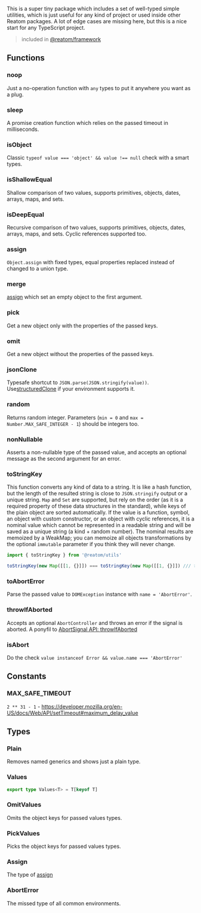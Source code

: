 This is a super tiny package which includes a set of well-typed simple utilities, which is just useful for any kind of project or used inside other Reatom packages. A lot of edge cases are missing here, but this is a nice start for any TypeScript project.

> included in [@reatom/framework](https://www.reatom.dev/package/framework)

## Functions

### noop

Just a no-operation function with `any` types to put it anywhere you want as a plug.

### sleep

A promise creation function which relies on the passed timeout in milliseconds.

### isObject

Classic `typeof value === 'object' && value !== null` check with a smart types.

### isShallowEqual

Shallow comparison of two values, supports primitives, objects, dates, arrays, maps, and sets.

### isDeepEqual

Recursive comparison of two values, supports primitives, objects, dates, arrays, maps, and sets. Cyclic references supported too.

### assign

`Object.assign` with fixed types, equal properties replaced instead of changed to a union type.

### merge

[assign](#assign) which set an empty object to the first argument.

### pick

Get a new object only with the properties of the passed keys.

### omit

Get a new object without the properties of the passed keys.

### jsonClone

Typesafe shortcut to `JSON.parse(JSON.stringify(value))`. Use[structuredClone](https://developer.mozilla.org/en-US/docs/Web/API/structuredClone) if your environment supports it.

### random

Returns random integer. Parameters (`min = 0` and `max = Number.MAX_SAFE_INTEGER - 1`) should be integers too.

### nonNullable

Asserts a non-nullable type of the passed value, and accepts an optional message as the second argument for an error.

### toStringKey

This function converts any kind of data to a string. It is like a hash function, but the length of the resulted string is close to `JSON.stringify` output or a unique string. `Map` and `Set` are supported, but rely on the order (as it is a required property of these data structures in the standard), while keys of the plain object are sorted automatically. If the value is a function, symbol, an object with custom constructor, or an object with cyclic references, it is a nominal value which cannot be represented in a readable string and will be saved as a unique string (a kind + random number). The nominal results are memoized by a WeakMap; you can memoize all objects transformations by the optional `immutable` parameter if you think they will never change.

```ts
import { toStringKey } from '@reatom/utils'

toStringKey(new Map([[1, {}]]) === toStringKey(new Map([[1, {}]]) /// true
```

### toAbortError

Parse the passed value to `DOMException` instance with `name = 'AbortError'`.

### throwIfAborted

Accepts an optional `AbortController` and throws an error if the signal is aborted. A ponyfil to [AbortSignal API: throwIfAborted](https://caniuse.com/?search=throwIfAborted)

### isAbort

Do the check `value instanceof Error && value.name === 'AbortError'`

## Constants

### MAX_SAFE_TIMEOUT

`2 ** 31 - 1` - https://developer.mozilla.org/en-US/docs/Web/API/setTimeout#maximum_delay_value

## Types

### Plain

Removes named generics and shows just a plain type.

### Values

```ts
export type Values<T> = T[keyof T]
```

### OmitValues

Omits the object keys for passed values types.

### PickValues

Picks the object keys for passed values types.

### Assign

The type of [assign](#assign)

### AbortError

The missed type of all common environments.
